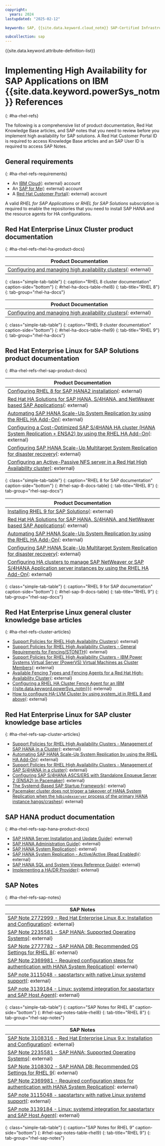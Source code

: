 ```yaml
---
copyright:
  years: 2024
lastupdated: "2025-02-12"

keywords: SAP, {{site.data.keyword.cloud_notm}} SAP-Certified Infrastructure, {{site.data.keyword.ibm_cloud_sap}}, SAP Workloads, NFS Server, Linux

subcollection: sap
---
```


{{site.data.keyword.attribute-definition-list}}


# Implementing High Availability for SAP Applications on IBM {{site.data.keyword.powerSys_notm}} References
{: #ha-rhel-refs}

The following is a comprehensive list of product documentation, Red Hat Knowledge Base articles, and SAP notes that you need to review before you implement high availability for SAP solutions.
A Red Hat Customer Portal ID is required to access Knowledge Base articles and an SAP User ID is required to access SAP Notes.

## General requirements
{: #ha-rhel-refs-requirements}

- An [IBM Cloud](/docs/account?topic=account-account-getting-started){: external} account
- An [SAP for Me](https://me.sap.com/home/product){: external} account
- A [Red Hat Customer Portal](https://access.redhat.com/){: external} account

A valid *RHEL for SAP Applications* or *RHEL for SAP Solutions* subscription is required to enable the repositories that you need to install SAP HANA and the resource agents for HA configurations.

## Red Hat Enterprise Linux Cluster product documentation
{: #ha-rhel-refs-rhel-ha-product-docs}

| Product Documentation |
| --- |
| [Configuring and managing high availability clusters](https://docs.redhat.com/en/documentation/red_hat_enterprise_linux/8/html/configuring_and_managing_high_availability_clusters/index){: external} |
{: class="simple-tab-table"}
{: caption="RHEL 8 cluster documentation" caption-side="bottom"}
{: #rhel-ha-docs-table-rhel8}
{: tab-title="RHEL 8"}
{: tab-group="rhel-ha-docs"}

| Product Documentation |
| --- |
| [Configuring and managing high availability clusters](https://docs.redhat.com/en/documentation/red_hat_enterprise_linux/9/html/configuring_and_managing_high_availability_clusters/index){: external} |
{: class="simple-tab-table"}
{: caption="RHEL 9 cluster documentation" caption-side="bottom"}
{: #rhel-ha-docs-table-rhel9}
{: tab-title="RHEL 9"}
{: tab-group="rhel-ha-docs"}

## Red Hat Enterprise Linux for SAP Solutions product documentation
{: #ha-rhel-refs-rhel-sap-product-docs}

| Product Documentation |
| --- |
| [Configuring RHEL 8 for SAP HANA2 installation](https://docs.redhat.com/en/documentation/red_hat_enterprise_linux_for_sap_solutions/8/html/configuring_rhel_8_for_sap_hana2_installation/index){: external} |
| [Red Hat HA Solutions for SAP HANA, S/4HANA, and NetWeaver based SAP Applications](https://docs.redhat.com/en/documentation/red_hat_enterprise_linux_for_sap_solutions/8/html/red_hat_ha_solutions_for_sap_hana_s4hana_and_netweaver_based_sap_applications/index){: external} |
| [Automating SAP HANA Scale-Up System Replication by using the RHEL HA Add-On](https://docs.redhat.com/en/documentation/red_hat_enterprise_linux_for_sap_solutions/8/html/automating_sap_hana_scale-up_system_replication_using_the_rhel_ha_add-on/index){: external} |
| [Configuring a Cost-Optimized SAP S/4HANA HA cluster (HANA System Replication + ENSA2) by using the RHEL HA Add-On](https://docs.redhat.com/en/documentation/red_hat_enterprise_linux_for_sap_solutions/8/html/configuring_a_cost-optimized_sap_s4hana_ha_cluster_hana_system_replication_ensa2_using_the_rhel_ha_add-on/index){: external} |
| [Configuring SAP HANA Scale-Up Multitarget System Replication for disaster recovery](https://docs.redhat.com/en/documentation/red_hat_enterprise_linux_for_sap_solutions/8/html/configuring_sap_hana_scale-up_multitarget_system_replication_for_disaster_recovery/index){: external} |
| [Configuring an Active-Passive NFS server in a Red Hat High Availability cluster](https://docs.redhat.com/en/documentation/red_hat_enterprise_linux/8/html/configuring_and_managing_high_availability_clusters/assembly_configuring-active-passive-nfs-server-in-a-cluster-configuring-and-managing-high-availability-clusters#doc-wrapper){: external} |
{: class="simple-tab-table"}
{: caption="RHEL 8 for SAP documentation" caption-side="bottom"}
{: #rhel-sap-8-docs-table}
{: tab-title="RHEL 8"}
{: tab-group="rhel-sap-docs"}

| Product Documentation |
| --- |
| [Installing RHEL 9 for SAP Solutions](https://docs.redhat.com/en/documentation/red_hat_enterprise_linux_for_sap_solutions/9/html/installing_rhel_9_for_sap_solutions/index){: external} |
| [Red Hat HA Solutions for SAP HANA, S/4HANA, and NetWeaver based SAP Applications](https://docs.redhat.com/en/documentation/red_hat_enterprise_linux_for_sap_solutions/9/html/red_hat_ha_solutions_for_sap_hana_s4hana_and_netweaver_based_sap_applications/index){: external} |
| [Automating SAP HANA Scale-Up System Replication by using the RHEL HA Add-On](https://docs.redhat.com/en/documentation/red_hat_enterprise_linux_for_sap_solutions/9/html/automating_sap_hana_scale-up_system_replication_using_the_rhel_ha_add-on/index){: external} |
| [Configuring SAP HANA Scale-Up Multitarget System Replication for disaster recovery](https://docs.redhat.com/en/documentation/red_hat_enterprise_linux_for_sap_solutions/9/html/configuring_sap_hana_scale-up_multitarget_system_replication_for_disaster_recovery/index){: external} |
| [Configuring HA clusters to manage SAP NetWeaver or SAP S/4HANA Application server instances by using the RHEL HA Add-On](https://docs.redhat.com/en/documentation/red_hat_enterprise_linux_for_sap_solutions/9/html/configuring_ha_clusters_to_manage_sap_netweaver_or_sap_s4hana_application_server_instances_using_the_rhel_ha_add-on/index){: external} |
{: class="simple-tab-table"}
{: caption="RHEL 9 for SAP documentation" caption-side="bottom"}
{: #rhel-sap-9-docs-table}
{: tab-title="RHEL 9"}
{: tab-group="rhel-sap-docs"}

## Red Hat Enterprise Linux general cluster knowledge base articles
{: #ha-rhel-refs-cluster-articles}

- [Support Policies for RHEL High Availability Clusters](https://access.redhat.com/articles/2912891){: external}
- [Support Policies for RHEL High Availability Clusters - General Requirements for Fencing/STONITH](https://access.redhat.com/articles/2881341){: external}
- [Support Policies for RHEL High Availability Clusters - IBM Power Systems Virtual Server (PowerVS) Virtual Machines as Cluster Members](https://access.redhat.com/articles/5651561){: external}
- [Available Fencing Types and Fencing Agents for a Red Hat High-Availability Cluster](https://access.redhat.com/articles/2295961){: external}
- [Configuring a RHEL HA Cluster Fence Agent for an IBM {{site.data.keyword.powerSys_notm}}](https://access.redhat.com/articles/6966644){: external}
- [How to configure HA-LVM Cluster by using system_id in RHEL 8 and above](https://access.redhat.com/solutions/3796221){: external}


## Red Hat Enterprise Linux for SAP cluster knowledge base articles
{: #ha-rhel-refs-sap-cluster-articles}

- [Support Policies for RHEL High Availability Clusters - Management of SAP HANA in a Cluster](https://access.redhat.com/articles/3397471){: external}
- [Automating SAP HANA Scale-Up System Replication by using the RHEL HA Add-On](https://access.redhat.com/articles/3004101){: external}
- [Support Policies for RHEL High Availability Clusters - Management of SAP S/4HANA in a cluster](https://access.redhat.com/articles/4016901){: external}
- [Configuring SAP S/4HANA ASCS/ERS with Standalone Enqueue Server 2 (ENSA2) in Pacemaker](https://access.redhat.com/articles/3974941){: external}
- [The Systemd-Based SAP Startup Framework](https://access.redhat.com/articles/6884531){: external}
- [Pacemaker cluster does not trigger a takeover of HANA System Replication when the `hdbindexserver` process of the primary HANA instance hangs/crashes](https://access.redhat.com/solutions/5472351){: external}

## SAP HANA product documentation
{: #ha-rhel-refs-sap-hana-product-docs}

- [SAP HANA Server Installation and Update Guide](https://help.sap.com/docs/SAP_HANA_PLATFORM/2c1988d620e04368aa4103bf26f17727/7eb0167eb35e4e2885415205b8383584.html){: external}
- [SAP HANA Administration Guide](https://help.sap.com/docs/SAP_HANA_PLATFORM/6b94445c94ae495c83a19646e7c3fd56/330e5550b09d4f0f8b6cceb14a64cd22.html){: external}
- [SAP HANA System Replication](https://help.sap.com/docs/SAP_HANA_PLATFORM/4e9b18c116aa42fc84c7dbfd02111aba/afac7100bc6d47729ae8eae32da5fdec.html){: external}
- [SAP HANA System Replication - Active/Active (Read Enabled)](https://help.sap.com/docs/SAP_HANA_PLATFORM/6b94445c94ae495c83a19646e7c3fd56/fe5fc53706a34048bf4a3a93a5d7c866.html){: external}
- [SAP HANA SQL and System Views Reference Guide](https://help.sap.com/docs/SAP_HANA_PLATFORM/4fe29514fd584807ac9f2a04f6754767/b4b0eec1968f41a099c828a4a6c8ca0f.html){: external}
- [Implementing a HA/DR Provider](https://help.sap.com/docs/SAP_HANA_PLATFORM/6b94445c94ae495c83a19646e7c3fd56/1367c8fdefaa4808a7485b09815ae0f3.html){: external}

## SAP Notes
{: #ha-rhel-refs-sap-notes}

| SAP Notes |
| --- |
| [SAP Note 2772999 - Red Hat Enterprise Linux 8.x: Installation and Configuration](https://me.sap.com/notes/2772999){: external} |
| [SAP Note 2235581 - SAP HANA: Supported Operating Systems](https://me.sap.com/notes/2235581){: external} |
| [SAP Note 2777782 - SAP HANA DB: Recommended OS Settings for RHEL 8](https://me.sap.com/notes/2777782){: external} |
| [SAP Note 2369981 - Required configuration steps for authentication with HANA System Replication](https://me.sap.com/notes/2369981){: external} |
| [SAP note 3115048 - sapstartsrv with native Linux systemd support](https://me.sap.com/notes/3115048){: external} |
| [SAP note 3139184 - Linux: systemd integration for sapstartsrv and SAP Host Agent](https://me.sap.com/notes/3139184){: external} |
{: class="simple-tab-table"}
{: caption="SAP Notes for RHEL 8" caption-side="bottom"}
{: #rhel-sap-notes-table-rhel8}
{: tab-title="RHEL 8"}
{: tab-group="rhel-sap-notes"}

| SAP Notes |
| --- |
| [SAP Note 3108316 - Red Hat Enterprise Linux 9.x: Installation and Configuration](https://me.sap.com/notes/3108316){: external} |
| [SAP Note 2235581 - SAP HANA: Supported Operating Systems](https://me.sap.com/notes/2235581){: external} |
| [SAP Note 3108302 - SAP HANA DB: Recommended OS Settings for RHEL 9](https://me.sap.com/notes/3108302){: external} |
| [SAP Note 2369981 - Required configuration steps for authentication with HANA System Replication](https://me.sap.com/notes/2369981){: external} |
| [SAP note 3115048 - sapstartsrv with native Linux systemd support](https://me.sap.com/notes/3115048){: external} |
| [SAP note 3139184 - Linux: systemd integration for sapstartsrv and SAP Host Agent](https://me.sap.com/notes/3139184){: external} |
{: class="simple-tab-table"}
{: caption="SAP Notes for RHEL 9" caption-side="bottom"}
{: #rhel-sap-notes-table-rhel9}
{: tab-title="RHEL 9"}
{: tab-group="rhel-sap-notes"}
